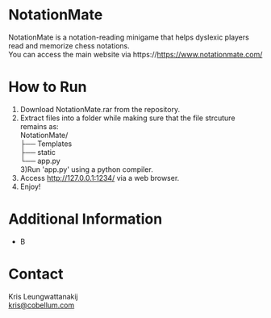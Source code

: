 # NotationMate
NotationMate is a notation-reading minigame that helps dyslexic players read and memorize chess notations. <br/>
You can access the main website via https://https://www.notationmate.com/

# How to Run
1) Download NotationMate.rar from the repository.  
2) Extract files into a folder while making sure that the file strcuture remains as: <br/>
NotationMate/ <br/>
├── Templates <br/>
├── static <br/>
└── app.py <br/>
3)Run 'app.py' using a python compiler.
4) Access http://127.0.0.1:1234/ via a web browser.
5) Enjoy!

# Additional Information
- B

# Contact
Kris Leungwattanakij <br/>
kris@cobellum.com
